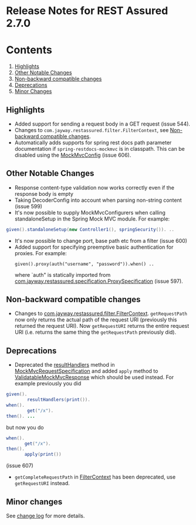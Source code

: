 # Release Notes for REST Assured 2.7.0 #

# Contents
1. [Highlights](#highlights)
1. [Other Notable Changes](#other-notable-changes)
1. [Non-backward compatible changes](#non-backward-compatible-changes)
1. [Deprecations](#deprecations)
1. [Minor Changes](#minor-changes)

## Highlights ##
* Added support for sending a request body in a GET request (issue 544).
* Changes to `com.jayway.restassured.filter.FilterContext`, see [Non-backward compatible changes](#non-backward-compatible-changes).
* Automatically adds supports for spring rest docs path parameter documentation if `spring-restdocs-mockmvc` is in classpath. This can be disabled using the [MockMvcConfig](http://static.javadoc.io/com.jayway.restassured/spring-mock-mvc/2.6.0/com/jayway/restassured/module/mockmvc/config/MockMvcConfig.html) (issue 606).

## Other Notable Changes ##
* Response content-type validation now works correctly even if the response body is empty
* Taking DecoderConfig into account when parsing non-string content (issue 599)
* It's now possible to supply MockMvcConfigurers when calling standaloneSetup in the Spring Mock MVC module. For example:
```java
given().standaloneSetup(new Controller1(), springSecurity()). ..
```
* It's now possible to change port, base path etc from a filter (issue 600)
* Added support for specifying preemptive basic authentication for proxies. For example:
  ```
  given().proxy(auth("username", "password")).when() ..
  ```
  where `auth" is statically imported from [com.jayway.restassured.specification.ProxySpecification](http://static.javadoc.io/com.jayway.restassured/rest-assured/2.7.0/com/jayway/restassured/specification/ProxySpecification.html) (issue 597).

## Non-backward compatible changes ##
* Changes to [com.jayway.restassured.filter.FilterContext](http://static.javadoc.io/com.jayway.restassured/rest-assured/2.7.0/com/jayway/restassured/filter/FilterContext.html). `getRequestPath` now only returns the actual path of the request URI (previously this returned the request URI). Now `getRequestURI` returns the entire request URI (i.e. returns the same thing the `getRequestPath` previously did).

## Deprecations
* Deprecated the [resultHandlers](http://static.javadoc.io/com.jayway.restassured/spring-mock-mvc/2.7.0/com/jayway/restassured/module/mockmvc/specification/MockMvcRequestSpecification.html#resultHandlers-org.springframework.test.web.servlet.ResultHandler-org.springframework.test.web.servlet.ResultHandler...-) method in [MockMvcRequestSpecification](http://static.javadoc.io/com.jayway.restassured/spring-mock-mvc/2.7.0/index.html?com/jayway/restassured/module/mockmvc/RestAssuredMockMvc.html) and added `apply` method to [ValidatableMockMvcResponse](http://static.javadoc.io/com.jayway.restassured/spring-mock-mvc/2.6.0/index.html?com/jayway/restassured/module/mockmvc/RestAssuredMockMvc.html) which should be used instead. For example previously you did 
```java
given().
        resultHandlers(print()).
when().
        get("/x").
then(). ...
``` 
but now you do 
```java
when().
       get("/x").
then().
       apply(print())
``` 
(issue 607)
*  `getCompleteRequestPath` in [FilterContext](http://static.javadoc.io/com.jayway.restassured/rest-assured/2.7.0/com/jayway/restassured/filter/FilterContext.html) has been deprecated, use `getRequestURI` instead. 

## Minor changes ##
See [change log](http://github.com/jayway/rest-assured/raw/master/changelog.txt) for more details.